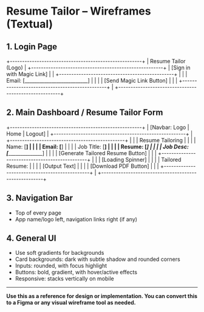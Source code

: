 # Resume Tailor – Wireframes (Textual)

## 1. Login Page

+------------------------------------------------------+
|                  Resume Tailor (Logo)                |
+------------------------------------------------------+
| [Sign in with Magic Link]                            |
| +-----------------------------------------------+    |
| | Email: [__________________________]           |    |
| | [Send Magic Link Button]                      |    |
| +-----------------------------------------------+    |
+------------------------------------------------------+

## 2. Main Dashboard / Resume Tailor Form

+------------------------------------------------------+
| [Navbar: Logo | Home | Logout]                       |
+------------------------------------------------------+
| +-----------------------------------------------+    |
| | Resume Tailoring                              |    |
| | Name:        [______________]                 |    |
| | Email:       [______________]                 |    |
| | Job Title:   [______________]                 |    |
| | Resume:      [___________________________]    |    |
| | Job Desc:    [___________________________]    |    |
| | [Generate Tailored Resume Button]             |    |
| +-----------------------------------------------+    |
| | [Loading Spinner]                             |    |
| | Tailored Resume:                              |    |
| | [Output Text]                                 |    |
| | [Download PDF Button]                         |    |
| +-----------------------------------------------+    |
+------------------------------------------------------+

## 3. Navigation Bar
- Top of every page
- App name/logo left, navigation links right (if any)

## 4. General UI
- Use soft gradients for backgrounds
- Card backgrounds: dark with subtle shadow and rounded corners
- Inputs: rounded, with focus highlight
- Buttons: bold, gradient, with hover/active effects
- Responsive: stacks vertically on mobile

---

**Use this as a reference for design or implementation. You can convert this to a Figma or any visual wireframe tool as needed.**
